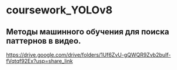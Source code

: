 # coursework_YOLOv8
## Методы машинного обучения для поиска паттернов в видео. 
https://drive.google.com/drive/folders/1Uf6ZvU-gQWQR9Zvb2buIf-fVqtqf92Ex?usp=share_link
